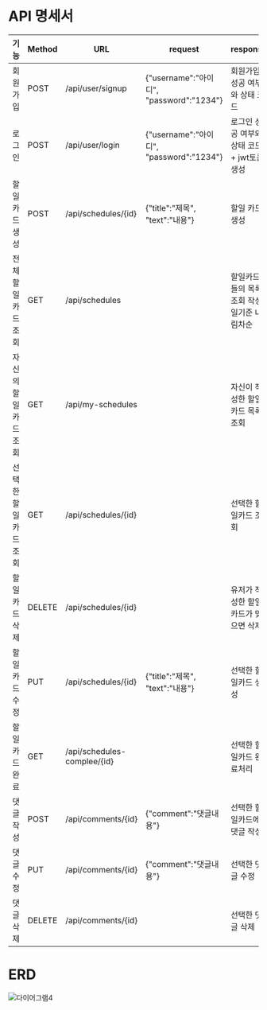 # API 명세서
| 기능 | Method    | URL | request              |  response |
|----------|---------|-----|---------------------|---------------|
| 회원가입 | POST | /api/user/signup  | {"username":"아이디",  <br/> "password":"1234"}    | 회원가입 성공 여부와 상태 코드 |
| 로그인  | POST | /api/user/login  |  {"username":"아이디",  <br/> "password":"1234"}   | 로그인 성공 여부와 상태 코드 + jwt토큰 생성 |
| 할일카드 생성 | POST | /api/schedules/{id}|{"title":"제목", <br/> "text":"내용"} | 할일 카드 생성
| 전체 할일카드 조회  | GET  | /api/schedules  |     |  할일카드들의 목록 조회 작성일기준 내림차순 |
| 자신의 할일카드 조회 | GET| /api/my-schedules |  | 자신이 작성한 할일카드 목록 조회 |
| 선택한 할일카드 조회   | GET |/api/schedules/{id} | |선택한 할일카드 조회 |
| 할일카드 삭제 | DELETE | /api/schedules/{id} | | 유저가 작성한 할일카드가 맞으면 삭제
| 할일카드 수정 | PUT | /api/schedules/{id}| {"title":"제목", <br/> "text":"내용"} | 선택한 할일카드 생성
| 할일카드 완료 | GET | /api/schedules-complee/{id} | | 선택한 할일카드 완료처리
| 댓글 작성 | POST | /api/comments/{id} | {"comment":"댓글내용"} | 선택한 할일카드에 댓글 작성
| 댓글 수정 | PUT |  /api/comments/{id}| {"comment":"댓글내용"} | 선택한 댓글 수정
| 댓글 삭제 | DELETE | /api/comments/{id}| | 선택한 댓글 삭제

# ERD
![다이어그램4](https://github.com/RebbitK/mytodoapp/assets/154823447/0723915c-e176-4686-9980-f4d1c8afd35f)
